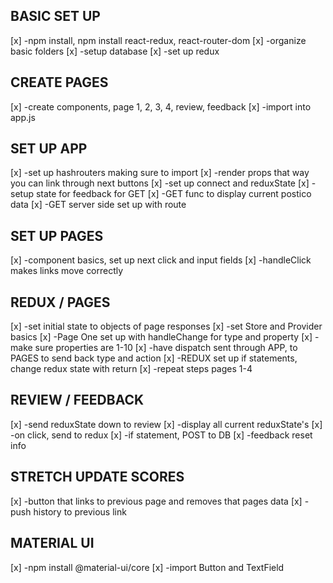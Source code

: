 ## BASIC SET UP
[x] -npm install, npm install react-redux, react-router-dom
[x] -organize basic folders
[x] -setup database
[x] -set up redux

## CREATE PAGES
[x] -create components, page 1, 2, 3, 4, review, feedback
[x] -import into app.js

## SET UP APP
[x] -set up hashrouters making sure to import
[x] -render props that way you can link through next buttons
[x] -set up connect and reduxState
[x] -setup state for feedback for GET
[x] -GET func to display current postico data
[x] -GET server side set up with route


## SET UP PAGES
[x] -component basics, set up next click and input fields
[x] -handleClick makes links move correctly

## REDUX / PAGES
[x] -set initial state to objects of page responses
[x] -set Store and Provider basics
[x] -Page One set up with handleChange for type and property
    [x] -make sure properties are 1-10
[x] -have dispatch sent through APP, to PAGES to send back type and action
[x] -REDUX set up if statements, change redux state with return
[x] -repeat steps pages 1-4

## REVIEW / FEEDBACK
[x] -send reduxState down to review
[x] -display all current reduxState's
[x] -on click, send to redux
[x] -if statement, POST to DB
[x] -feedback reset info

## STRETCH UPDATE SCORES
[x] -button that links to previous page and removes that pages data
[x] -push history to previous link

## MATERIAL UI
[x] -npm install @material-ui/core
[x] -import Button and TextField